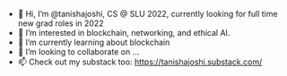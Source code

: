 - 👋 Hi, I’m @tanishajoshi, CS @ SLU 2022, currently looking for full time new grad roles in 2022
- 👀 I’m interested in blockchain, networking, and ethical AI.
- 🌱 I’m currently learning about blockchain
- 💞️ I’m looking to collaborate on ...
- 📫  Check out my substack too: https://tanishajoshi.substack.com/

<!---
jtanisha-ee/jtanisha-ee is a ✨ special ✨ repository because its `README.md` (this file) appears on your GitHub profile.
You can click the Preview link to take a look at your changes.
--->
